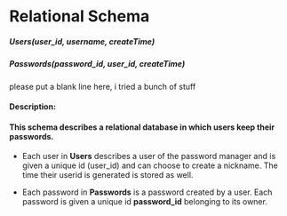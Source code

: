 # Relational Schema

##### Users(**user_id**, username, createTime)

##### Passwords(**password_id, user_id**, createTime)

please put a blank line here, i tried a bunch of stuff
#### Description:

#### This schema describes a relational database in which users keep their passwords.

* Each user in **Users** describes a user of the password manager and is given a unique id (user_id) and can choose to create a nickname. The time their userid is generated is stored as well.

* Each password in **Passwords** is a password created by a user. Each password is given a unique id **password_id** belonging to its owner. 